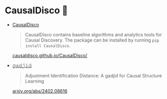 # CausalDisco 🪩 

* [CausalDisco](https://github.com/CausalDisco/CausalDisco)
    > CausalDisco contains baseline algorithms and analytics tools for Causal Discovery. The package can be installed by running `pip install CausalDisco`. 

    [causaldisco.github.io/CausalDisco/](https://causaldisco.github.io/CausalDisco/)
* [𝚐𝚊𝚍𝚓𝚒𝚍](https://github.com/CausalDisco/gadjid)
    > Adjustment Identification Distance: A gadjid for Causal Structure Learning

    [arxiv.org/abs/2402.08616](https://arxiv.org/abs/2402.08616)
